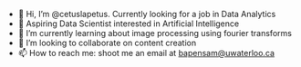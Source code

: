 - 👋 Hi, I’m @cetuslapetus. Currently looking for a job in Data Analytics
- 👀 Aspiring Data Scientist interested in Artificial Intelligence
- 🌱 I’m currently learning about image processing using fourier transforms
- 💞️ I’m looking to collaborate on content creation
- 📫 How to reach me: shoot me an email at bapensam@uwaterloo.ca

<!---
cetuslapetus/cetuslapetus is a ✨ special ✨ repository because its `README.md` (this file) appears on your GitHub profile.
You can click the Preview link to take a look at your changes.
--->
